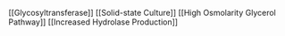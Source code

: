 [[Glycosyltransferase]]
[[Solid-state Culture]]
[[High Osmolarity Glycerol Pathway]]
[[Increased Hydrolase Production]]
